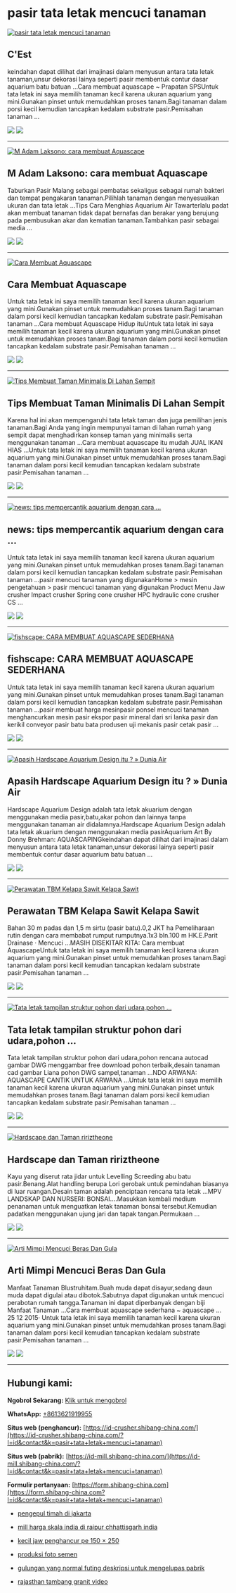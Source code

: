 # pasir tata letak mencuci tanaman

<a href="https://swt.shibang-china.com/?l=id&img&k=pasir+tata+letak+mencuci+tanaman" target="_blank">![pasir tata letak mencuci tanaman](http://static.shibang-china.com/all-800x300/1382.jpg)</a>

## C'Est
keindahan dapat dilihat dari imajinasi dalam menyusun antara tata letak tanaman,unsur dekorasi lainya seperti pasir membentuk contur dasar aquarium batu batuan …Cara membuat aquascape ~ Prapatan SPSUntuk tata letak ini saya memilih tanaman kecil karena ukuran aquarium yang mini.Gunakan pinset untuk memudahkan proses tanam.Bagi tanaman dalam porsi kecil kemudian tancapkan kedalam substrate pasir.Pemisahan tanaman …


<a href="https://whatsapp.shibangsoft.com/WhatsApp.php" target="_blank" title="WhatsApp">![](http://static.shibang-china.com/icon/whatsapp.png)</a> <a href="https://swt.shibang-china.com/?l=id&icon&k=pasir+tata+letak+mencuci+tanaman" target="_blank">![](http://static.shibang-china.com/icon/chat-id.png)</a>

---

<a href="https://swt.shibang-china.com/?l=id&img&k=pasir+tata+letak+mencuci+tanaman" target="_blank">![M Adam Laksono: cara membuat Aquascape](http://static.shibang-china.com/all-800x300/401.jpg)</a>

## M Adam Laksono: cara membuat Aquascape
Taburkan Pasir Malang sebagai pembatas sekaligus sebagai rumah bakteri dan tempat pengakaran tanaman.Pilihlah tanaman dengan menyesuaikan ukuran dan tata letak …Tips Cara Menghias Aquarium Air Tawarterlalu padat akan membuat tanaman tidak dapat bernafas dan berakar yang berujung pada pembusukan akar dan kematian tanaman.Tambahkan pasir sebagai media …


<a href="https://whatsapp.shibangsoft.com/WhatsApp.php" target="_blank" title="WhatsApp">![](http://static.shibang-china.com/icon/whatsapp.png)</a> <a href="https://swt.shibang-china.com/?l=id&icon&k=pasir+tata+letak+mencuci+tanaman" target="_blank">![](http://static.shibang-china.com/icon/chat-id.png)</a>

---

<a href="https://swt.shibang-china.com/?l=id&img&k=pasir+tata+letak+mencuci+tanaman" target="_blank">![Cara Membuat Aquascape](http://static.shibang-china.com/all-800x300/56.jpg)</a>

## Cara Membuat Aquascape
Untuk tata letak ini saya memilih tanaman kecil karena ukuran aquarium yang mini.Gunakan pinset untuk memudahkan proses tanam.Bagi tanaman dalam porsi kecil kemudian tancapkan kedalam substrate pasir.Pemisahan tanaman …Cara membuat Aquascape Hidup ituUntuk tata letak ini saya memilih tanaman kecil karena ukuran aquarium yang mini.Gunakan pinset untuk memudahkan proses tanam.Bagi tanaman dalam porsi kecil kemudian tancapkan kedalam substrate pasir.Pemisahan tanaman …


<a href="https://whatsapp.shibangsoft.com/WhatsApp.php" target="_blank" title="WhatsApp">![](http://static.shibang-china.com/icon/whatsapp.png)</a> <a href="https://swt.shibang-china.com/?l=id&icon&k=pasir+tata+letak+mencuci+tanaman" target="_blank">![](http://static.shibang-china.com/icon/chat-id.png)</a>

---

<a href="https://swt.shibang-china.com/?l=id&img&k=pasir+tata+letak+mencuci+tanaman" target="_blank">![Tips Membuat Taman Minimalis Di Lahan Sempit](http://static.shibang-china.com/all-800x300/507.jpg)</a>

## Tips Membuat Taman Minimalis Di Lahan Sempit
Karena hal ini akan mempengaruhi tata letak taman dan juga pemilihan jenis tanaman.Bagi Anda yang ingin mempunyai taman di lahan rumah yang sempit dapat menghadirkan konsep taman yang minimalis serta menggunakan tanaman …Cara membuat aquascape itu mudah JUAL IKAN HIAS …Untuk tata letak ini saya memilih tanaman kecil karena ukuran aquarium yang mini.Gunakan pinset untuk memudahkan proses tanam.Bagi tanaman dalam porsi kecil kemudian tancapkan kedalam substrate pasir.Pemisahan tanaman …


<a href="https://whatsapp.shibangsoft.com/WhatsApp.php" target="_blank" title="WhatsApp">![](http://static.shibang-china.com/icon/whatsapp.png)</a> <a href="https://swt.shibang-china.com/?l=id&icon&k=pasir+tata+letak+mencuci+tanaman" target="_blank">![](http://static.shibang-china.com/icon/chat-id.png)</a>

---

<a href="https://swt.shibang-china.com/?l=id&img&k=pasir+tata+letak+mencuci+tanaman" target="_blank">![news: tips mempercantik aquarium dengan cara …](http://static.shibang-china.com/all-800x300/48.jpg)</a>

## news: tips mempercantik aquarium dengan cara …
Untuk tata letak ini saya memilih tanaman kecil karena ukuran aquarium yang mini.Gunakan pinset untuk memudahkan proses tanam.Bagi tanaman dalam porsi kecil kemudian tancapkan kedalam substrate pasir.Pemisahan tanaman …pasir mencuci tanaman yang digunakanHome > mesin pengetahuan > pasir mencuci tanaman yang digunakan Product Menu Jaw crusher Impact crusher Spring cone crusher HPC hydraulic cone crusher CS …


<a href="https://whatsapp.shibangsoft.com/WhatsApp.php" target="_blank" title="WhatsApp">![](http://static.shibang-china.com/icon/whatsapp.png)</a> <a href="https://swt.shibang-china.com/?l=id&icon&k=pasir+tata+letak+mencuci+tanaman" target="_blank">![](http://static.shibang-china.com/icon/chat-id.png)</a>

---

<a href="https://swt.shibang-china.com/?l=id&img&k=pasir+tata+letak+mencuci+tanaman" target="_blank">![fishscape: CARA MEMBUAT AQUASCAPE SEDERHANA](http://static.shibang-china.com/all-800x300/14.jpg)</a>

## fishscape: CARA MEMBUAT AQUASCAPE SEDERHANA
Untuk tata letak ini saya memilih tanaman kecil karena ukuran aquarium yang mini.Gunakan pinset untuk memudahkan proses tanam.Bagi tanaman dalam porsi kecil kemudian tancapkan kedalam substrate pasir.Pemisahan tanaman …pasir membuat harga mesinpasir ponsel mencuci tanaman menghancurkan mesin pasir ekspor pasir mineral dari sri lanka pasir dan kerikil conveyor pasir batu bata produsen uji mekanis pasir cetak pasir …


<a href="https://whatsapp.shibangsoft.com/WhatsApp.php" target="_blank" title="WhatsApp">![](http://static.shibang-china.com/icon/whatsapp.png)</a> <a href="https://swt.shibang-china.com/?l=id&icon&k=pasir+tata+letak+mencuci+tanaman" target="_blank">![](http://static.shibang-china.com/icon/chat-id.png)</a>

---

<a href="https://swt.shibang-china.com/?l=id&img&k=pasir+tata+letak+mencuci+tanaman" target="_blank">![Apasih Hardscape Aquarium Design itu ? » Dunia Air](http://static.shibang-china.com/all-800x300/641.jpg)</a>

## Apasih Hardscape Aquarium Design itu ? » Dunia Air
Hardscape Aquarium Design adalah tata letak akuarium dengan menggunakan media pasir,batu,akar pohon dan lainnya tanpa menggunakan tanaman air didalamnya.Hardscape Aquarium Design adalah tata letak akuarium dengan menggunakan media pasirAquarium Art By Donny Brehman: AQUASCAPINGkeindahan dapat dilihat dari imajinasi dalam menyusun antara tata letak tanaman,unsur dekorasi lainya seperti pasir membentuk contur dasar aquarium batu batuan …


<a href="https://whatsapp.shibangsoft.com/WhatsApp.php" target="_blank" title="WhatsApp">![](http://static.shibang-china.com/icon/whatsapp.png)</a> <a href="https://swt.shibang-china.com/?l=id&icon&k=pasir+tata+letak+mencuci+tanaman" target="_blank">![](http://static.shibang-china.com/icon/chat-id.png)</a>

---

<a href="https://swt.shibang-china.com/?l=id&img&k=pasir+tata+letak+mencuci+tanaman" target="_blank">![Perawatan TBM Kelapa Sawit Kelapa Sawit](http://static.shibang-china.com/all-800x300/931.jpg)</a>

## Perawatan TBM Kelapa Sawit Kelapa Sawit
Bahan 30 m padas dan 1,5 m sirtu (pasir batu).0,2 JKT ha Pemeliharaan rutin dengan cara membabat rumput rumputnya.1x3 bln.100 m HK.E.Parit Drainase · Mencuci …MASIH DISEKITAR KITA: Cara membuat AquascapeUntuk tata letak ini saya memilih tanaman kecil karena ukuran aquarium yang mini.Gunakan pinset untuk memudahkan proses tanam.Bagi tanaman dalam porsi kecil kemudian tancapkan kedalam substrate pasir.Pemisahan tanaman …


<a href="https://whatsapp.shibangsoft.com/WhatsApp.php" target="_blank" title="WhatsApp">![](http://static.shibang-china.com/icon/whatsapp.png)</a> <a href="https://swt.shibang-china.com/?l=id&icon&k=pasir+tata+letak+mencuci+tanaman" target="_blank">![](http://static.shibang-china.com/icon/chat-id.png)</a>

---

<a href="https://swt.shibang-china.com/?l=id&img&k=pasir+tata+letak+mencuci+tanaman" target="_blank">![Tata letak tampilan struktur pohon dari udara,pohon …](http://static.shibang-china.com/all-800x300/1342.jpg)</a>

## Tata letak tampilan struktur pohon dari udara,pohon …
Tata letak tampilan struktur pohon dari udara,pohon rencana autocad gambar DWG menggambar free download pohon terbaik,desain tanaman cad gambar Liana pohon DWG sampel,tanaman …NDO ARWANA: AQUASCAPE CANTIK UNTUK ARWANA …Untuk tata letak ini saya memilih tanaman kecil karena ukuran aquarium yang mini.Gunakan pinset untuk memudahkan proses tanam.Bagi tanaman dalam porsi kecil kemudian tancapkan kedalam substrate pasir.Pemisahan tanaman …


<a href="https://whatsapp.shibangsoft.com/WhatsApp.php" target="_blank" title="WhatsApp">![](http://static.shibang-china.com/icon/whatsapp.png)</a> <a href="https://swt.shibang-china.com/?l=id&icon&k=pasir+tata+letak+mencuci+tanaman" target="_blank">![](http://static.shibang-china.com/icon/chat-id.png)</a>

---

<a href="https://swt.shibang-china.com/?l=id&img&k=pasir+tata+letak+mencuci+tanaman" target="_blank">![Hardscape dan Taman ririztheone](http://static.shibang-china.com/all-800x300/42.jpg)</a>

## Hardscape dan Taman ririztheone
Kayu yang diserut rata jidar untuk Levelling Screeding abu batu pasir.Benang.Alat handling berupa Lori gerobak untuk pemindahan biasanya di luar ruangan.Desain taman adalah penciptaan rencana tata letak …MPV LANDSKAP DAN NURSERI: BONSAI.…Masukkan kembali medium penanaman untuk menguatkan letak tanaman bonsai tersebut.Kemudian padatkan menggunakan ujung jari dan tapak tangan.Permukaan …


<a href="https://whatsapp.shibangsoft.com/WhatsApp.php" target="_blank" title="WhatsApp">![](http://static.shibang-china.com/icon/whatsapp.png)</a> <a href="https://swt.shibang-china.com/?l=id&icon&k=pasir+tata+letak+mencuci+tanaman" target="_blank">![](http://static.shibang-china.com/icon/chat-id.png)</a>

---

<a href="https://swt.shibang-china.com/?l=id&img&k=pasir+tata+letak+mencuci+tanaman" target="_blank">![Arti Mimpi Mencuci Beras Dan Gula](http://static.shibang-china.com/all-800x300/1502.jpg)</a>

## Arti Mimpi Mencuci Beras Dan Gula
Manfaat Tanaman Blustruhitam.Buah muda dapat disayur,sedang daun muda dapat digulai atau dibotok.Sabutnya dapat digunakan untuk mencuci perabotan rumah tangga.Tanaman ini dapat diperbanyak dengan biji Manfaat Tanaman …Cara membuat aquascape sederhana ~ aquascape …25 12 2015· Untuk tata letak ini saya memilih tanaman kecil karena ukuran aquarium yang mini.Gunakan pinset untuk memudahkan proses tanam.Bagi tanaman dalam porsi kecil kemudian tancapkan kedalam substrate pasir.Pemisahan tanaman …


<a href="https://whatsapp.shibangsoft.com/WhatsApp.php" target="_blank" title="WhatsApp">![](http://static.shibang-china.com/icon/whatsapp.png)</a> <a href="https://swt.shibang-china.com/?l=id&icon&k=pasir+tata+letak+mencuci+tanaman" target="_blank">![](http://static.shibang-china.com/icon/chat-id.png)</a>

---
## Hubungi kami:

**Ngobrol Sekarang:** [Klik untuk mengobrol](https://swt.shibang-china.com?l=id&contact&k=pasir+tata+letak+mencuci+tanaman)

**WhatsApp:**  [+8613621919955](https://whatsapp.shibangsoft.com/WhatsApp.php)

**Situs web (penghancur):** [https://id-crusher.shibang-china.com/](https://id-crusher.shibang-china.com/?l=id&contact&k=pasir+tata+letak+mencuci+tanaman)

**Situs web (pabrik):** [https://id-mill.shibang-china.com/](https://id-mill.shibang-china.com/?l=id&contact&k=pasir+tata+letak+mencuci+tanaman)

**Formulir pertanyaan:** [https://form.shibang-china.com](https://form.shibang-china.com?l=id&contact&k=pasir+tata+letak+mencuci+tanaman)

* [pengepul timah di jakarta](../38/pengepul%20timah%20di%20jakarta.md)

* [mill harga skala india di raipur chhattisgarh india](../33/mill%20harga%20skala%20india%20di%20raipur%20chhattisgarh%20india.md)

* [kecil jaw penghancur pe 150 × 250](../32/kecil%20jaw%20penghancur%20pe%20150%20%C3%97%20250.md)

* [produksi foto semen](../39/produksi%20foto%20semen.md)

* [gulungan yang normal futing deskripsi untuk mengelupas pabrik](../34/gulungan%20yang%20normal%20futing%20deskripsi%20untuk%20mengelupas%20pabrik.md)

* [rajasthan tambang granit video](../39/rajasthan%20tambang%20granit%20video.md)